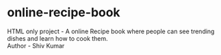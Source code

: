 # online-recipe-book
HTML only project - A online Recipe book where people can see trending dishes and learn how to cook them.
<br>
Author - Shiv Kumar  
